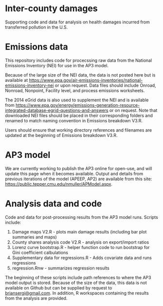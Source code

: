 # Inter-county damages
Supporting code and data for analysis on health damages incurred from transferred pollution in the U.S. 

# Emissions data
This repository includes code for procecssing raw data from the National Emissions Inventory (NEI) for use in the AP3 model.

Because of the large size of the NEI data, the data is not posted here but is available at https://www.epa.gov/air-emissions-inventories/national-emissions-inventory-nei or upon request. Data files should include Onroad, Nonroad, Nonpoint, Facility level, and process emissions worksheets. 

The 2014 eGrid data is also used to supplement the NEI and is available from https://www.epa.gov/energy/emissions-generation-resource-integrated-database-egrid-questions-and-answers or on request. Note that downloaded NEI files should be placed in their corresponding folders and renamed to match naming convention in Emissions breakdown V3.R.

Users should ensure that working directory references and filenames are updated at the beginning of Emissions breakdown V3.R.

# AP3 model

We are currently working to publish the AP3 online for open-use, and will update this page when it becomes available. Output and details from previous iterations of the model (APEEP, AP2) are available from this site: https://public.tepper.cmu.edu/nmuller/APModel.aspx. 

# Analysis data and code
Code and data for post-processing results from the AP3 model runs. Scripts include:

1. Damage maps V2.R - plots main damage results (including bar plot summaries and maps)
2. County shares analysis code V2.R - analysis on export/import ratios
3. Lorenz curve bootstrap.R - helper function code to run bootstrap for Gini coefficient calbulations
4. Supplementary data for regressions.R - Adds covariate data and runs regressions
5. regression.Rnw - summarizes regression results 

The beginning of these scripts include path references to where the AP3 model output is stored. Because of the size of the data, this data is not available on Github but can be supplied by request to briansergi@gmail.com. In addition, R workspaces containing the results from the analysis are provided. 


